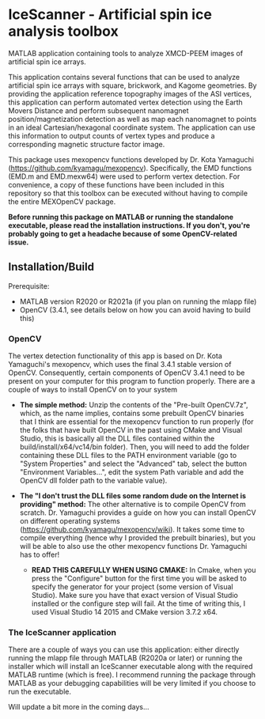 # IceScanner - Artificial spin ice analysis toolbox
MATLAB application containing tools to analyze XMCD-PEEM images of artificial spin ice arrays.

This application contains several functions that can be used to analyze artificial spin ice arrays with square, brickwork, and Kagome geometries. By providing the application reference topography images of the ASI vertices, this application can perform automated vertex detection using the Earth Movers Distance and perform subsequent nanomagnet position/magnetization detection as well as map each nanomagnet to points in an ideal Cartesian/hexagonal coordinate system. The application can use this information to output counts of vertex types and produce a corresponding magnetic structure factor image.

This package uses mexopencv functions developed by Dr. Kota Yamaguchi (https://github.com/kyamagu/mexopencv). Specifically, the EMD functions (EMD.m and EMD.mexw64) were used to perform vertex detection. For convenience, a copy of these functions have been included in this repository so that this toolbox can be executed without having to compile the entire MEXOpenCV package.

**Before running this package on MATLAB or running the standalone executable, please read the installation instructions. If you don't, you're probably going to get a headache because of some OpenCV-related issue.**

## Installation/Build
Prerequisite:
- MATLAB version R2020 or R2021a (if you plan on running the mlapp file)
- OpenCV (3.4.1, see details below on how you can avoid having to build this)

### OpenCV
The vertex detection functionality of this app is based on Dr. Kota Yamaguchi's mexopencv, which uses the final 3.4.1 stable version of OpenCV. Consequently, certain components of OpenCV 3.4.1 need to be present on your computer for this program to function properly. There are a couple of ways to install OpenCV on to your system

- **The simple method:** Unzip the contents of the "Pre-built OpenCV.7z", which, as the name implies, contains some prebuilt OpenCV binaries that I think are essential for the mexopencv function to run properly (for the folks that have built OpenCV in the past using CMake and Visual Studio, this is basically all the DLL files contained within the build/install/x64/vc14/bin folder). Then, you will need to add the folder containing these DLL files to the PATH environment variable (go to "System Properties" and select the "Advanced" tab, select the button "Environment Variables...", edit the system Path variable and add the OpenCV dll folder path to the variable value).

- **The "I don't trust the DLL files some random dude on the Internet is providing" method:** The other alternative is to compile OpenCV from scratch. Dr. Yamaguchi provides a guide on how you can install OpenCV on different operating systems (https://github.com/kyamagu/mexopencv/wiki). It takes some time to compile everything (hence why I provided the prebuilt binaries), but you will be able to also use the other mexopencv functions Dr. Yamaguchi has to offer! 

  - **READ THIS CAREFULLY WHEN USING CMAKE:** In Cmake, when you press the "Configure" button for the first time you will be asked to specify the generator for your project (some version of Visual Studio). Make sure you have that exact version of Visual Studio installed or the configure step will fail. At the time of writing this, I used Visual Studio 14 2015 and CMake version 3.7.2 x64.

### The IceScanner application
There are a couple of ways you can use this application: either directly running the mlapp file through MATLAB (R2020a or later) or running the installer which will install an IceScanner executable along with the required MATLAB runtime (which is free). I recommend running the package through MATLAB as your debugging capabilities will be very limited if you choose to run the executable.

Will update a bit more in the coming days...
